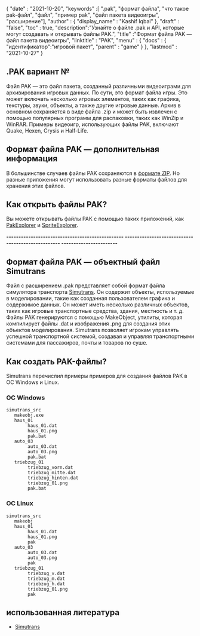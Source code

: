 {
  "date" : "2021-10-20",
  "keywords" :[ ".pak", "формат файла", "что такое pak-файл", "файл", "пример pak", "файл пакета видеоигры", "расширение"],
  "author" : {
    "display_name" : "Kashif Iqbal"
},
  "draft" : "false",
  "toc" : true,
  "description":"Узнайте о файле .pak и API, которые могут создавать и открывать файлы PAK.",
  "title" :"Формат файла PAK — файл пакета видеоигры",
  "linktitle" : "PAK",
  "menu" : {
    "docs" : {
"идентификатор":"игровой пакет",
      "parent" : "game"
}
},
  "lastmod" : "2021-10-27"
}

## .PAK вариант №

Файл PAK — это файл пакета, созданный различными видеоиграми для архивирования игровых данных. По сути, это формат файла игры. Это может включать несколько игровых элементов, таких как графика, текстуры, звуки, объекты, а также другие игровые данные. Архив в основном сохраняется в виде файла .zip и может быть извлечен с помощью популярных программ для распаковки, таких как WinZip и WinRAR. Примеры видеоигр, использующих файлы PAK, включают Quake, Hexen, Crysis и Half-Life.

## Формат файла PAK — дополнительная информация

В большинстве случаев файлы PAK сохраняются в [формате ZIP](/ru/compression/zip/). Но разные приложения могут использовать разные форматы файлов для хранения этих файлов.


## Как открыть файлы PAK?

Вы можете открывать файлы PAK с помощью таких приложений, как [PakExplorer](https://www.quaketerminus.com/tools.shtml) и [SpriteExplorer](http://www.slackiller.com/hlprograms.htm).

**------------------------------------------------ -------------------------------------------------- -----------------------**

## Формат файла PAK — объектный файл Simutrans

Файл с расширением .pak представляет собой формат файла симулятора транспорта [Simutrans](https://www.simutrans.com/en/). Он содержит объекты, используемые в моделировании, такие как созданная пользователем графика и содержимое данных. Он может иметь несколько различных объектов, таких как игровые транспортные средства, здания, местность и т. д. Файлы PAK генерируются с помощью MakeObject, утилиты, которая компилирует файлы .dat и изображения .png для создания этих объектов моделирования. Simutrans позволяет игрокам управлять успешной транспортной системой, создавая и управляя транспортными системами для пассажиров, почты и товаров по суше.

## Как создать PAK-файлы?

Simutrans перечислил примеры примеров для создания файлов PAK в ОС Windows и Linux.

### ОС Windows

```
simutrans_src
   makeobj.exe
   haus_01
        haus_01.dat
        haus_01.png
        pak.bat
   auto_03
        auto_03.dat
        auto_03.png
        pak.bat
   triebzug_01
        triebzug_vorn.dat
        triebzug_mitte.dat
        triebzug_hinten.dat
        triebzug_01.png
        pak.bat
```
### ОС Linux

```
simutrans_src
   makeobj
   haus_01
        haus_01.dat
        haus_01.png
        pak
   auto_03
        auto_03.dat
        auto_03.png
        pak
   triebzug_01
        triebzug_v.dat
        triebzug_m.dat
        triebzug_h.dat
        triebzug_01.png
        pak
```

## использованная литература

* [Simutrans](https://en.wikipedia.org/wiki/Simutrans)